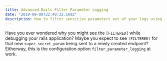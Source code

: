 ```yaml
---
title: Advanced Rails Filter Parameter Logging 
date: "2019-09-08T22:40:32.169Z"
description: How to filter sensitive parameters out of your logs using filter_parameter_logging option, including parsing specific parameter formats.
---
```


Have you ever wondered why you might see the `[FILTERED]` while debugging your rails application? Maybe you expect to see `[FILTERED]` for that new `super_secret_param` being sent to a newly created endpoint? Eitherway, this is the configuration option `filter_parameter_logging` at work. 
